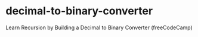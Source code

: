 # decimal-to-binary-converter
Learn Recursion by Building a Decimal to Binary Converter (freeCodeCamp)
